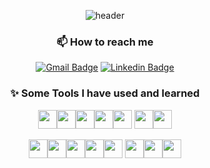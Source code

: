 <div align="center">

<!--
**HyeonseoJUNG/HyeonseoJUNG** is a ✨ _special_ ✨ repository because its `README.md` (this file) appears on your GitHub profile.

Here are some ideas to get you started:

- 🔭 I’m currently working on ...
- 🌱 I’m currently learning ...
- 👯 I’m looking to collaborate on ...
- 🤔 I’m looking for help with ...
- 💬 Ask me about ...
- 📫 How to reach me: ...
- 😄 Pronouns: ...
- ⚡ Fun fact: ...
-->

<!-- Header -->
![header](https://capsule-render.vercel.app/api?type=waving&color=auto&height=300&section=header&text=Hyeonseo%20Jung&fontSize=70)

<!-- Contact -->
<div align="center">
<h3>📫 How to reach me</h3>
</div>

[![Gmail Badge](https://img.shields.io/badge/hyeonseo.jung29@gmail.com-d14836?style=flat-square&logo=Gmail&logoColor=white&link=mailto:hyeonseo.jung29@gmail.com)](mailto:hyeonseo.jung29@gmail.com)
[![Linkedin Badge](https://img.shields.io/badge/-Hyeonseo%20Jung-blue?style=flat-square&logo=Linkedin&logoColor=white&link=https://www.linkedin.com/in/hyeonseo-jung-9354001b6)](https://www.linkedin.com/in/hyeonseo-jung-9354001b6)

<!-- Skills -->
<div align="center">
<h3>✨ Some Tools I have used and learned</h3>
</div>
<img height=30 src="https://cdn.jsdelivr.net/gh/devicons/devicon/icons/java/java-original.svg"/><img height=30 src="https://cdn.jsdelivr.net/gh/devicons/devicon/icons/spring/spring-original.svg" /><img height=30 src="https://cdn.jsdelivr.net/gh/devicons/devicon/icons/mongodb/mongodb-original-wordmark.svg" /><img height=30 src="https://cdn.jsdelivr.net/gh/devicons/devicon/icons/mysql/mysql-original.svg" /><img height=30 src="https://cdn.jsdelivr.net/gh/devicons/devicon/icons/amazonwebservices/amazonwebservices-original.svg" />
<img height=30 src="https://cdn.jsdelivr.net/gh/devicons/devicon/icons/docker/docker-plain.svg" /><img height=30 src="https://cdn.jsdelivr.net/gh/devicons/devicon/icons/android/android-original.svg" />

<img height=30 src="https://cdn.jsdelivr.net/gh/devicons/devicon/icons/dot-net/dot-net-original.svg" /><img height=30  src="https://cdn.jsdelivr.net/gh/devicons/devicon/icons/jupyter/jupyter-original.svg" /><img height=30 src="https://cdn.jsdelivr.net/gh/devicons/devicon/icons/pandas/pandas-original.svg" /><img height=30 src="https://cdn.jsdelivr.net/gh/devicons/devicon/icons/tensorflow/tensorflow-original.svg" /><img height=30 src="https://cdn.jsdelivr.net/gh/devicons/devicon/icons/python/python-original.svg" />
<img height=30 src="https://cdn.jsdelivr.net/gh/devicons/devicon/icons/c/c-original.svg" /><img height=30 src="https://cdn.jsdelivr.net/gh/devicons/devicon/icons/cplusplus/cplusplus-original.svg" /><img height=30 src="https://cdn.jsdelivr.net/gh/devicons/devicon/icons/csharp/csharp-original.svg" />














<!--
![HyeonseoJUNG's github stats](https://github-readme-stats.vercel.app/api?username=HyeonseoJUNG&show_icons=true)
[![HyeonseoJUNG's github stats](https://github-readme-stats.vercel.app/api/top-langs/?username=HyeonseoJUNG&show_icons=true&hide_border=true&title_color=004386&icon_color=004386&layout=compact)](https://github.com/HyeonseoJUNG)
-->

</div>
